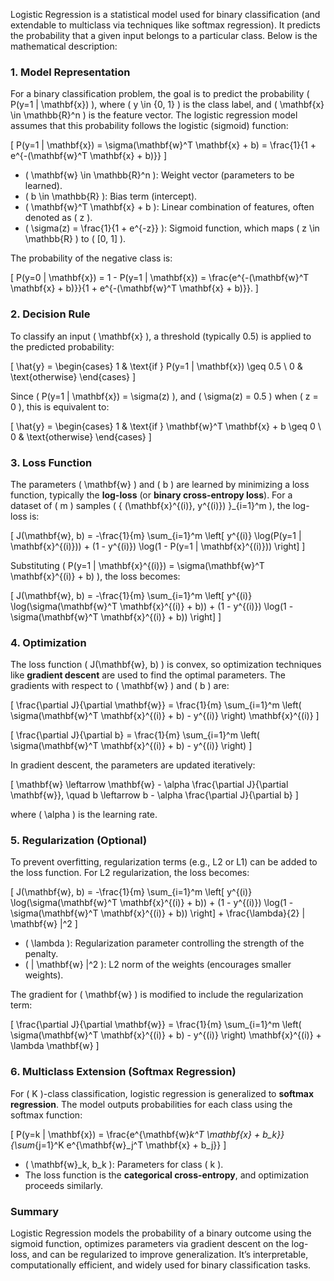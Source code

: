 Logistic Regression is a statistical model used for binary classification (and extendable to multiclass via techniques like softmax regression). It predicts the probability that a given input belongs to a particular class. Below is the mathematical description:

### 1. **Model Representation**
For a binary classification problem, the goal is to predict the probability \( P(y=1 | \mathbf{x}) \), where \( y \in \{0, 1\} \) is the class label, and \( \mathbf{x} \in \mathbb{R}^n \) is the feature vector. The logistic regression model assumes that this probability follows the logistic (sigmoid) function:

\[
P(y=1 | \mathbf{x}) = \sigma(\mathbf{w}^T \mathbf{x} + b) = \frac{1}{1 + e^{-(\mathbf{w}^T \mathbf{x} + b)}}
\]

- \( \mathbf{w} \in \mathbb{R}^n \): Weight vector (parameters to be learned).
- \( b \in \mathbb{R} \): Bias term (intercept).
- \( \mathbf{w}^T \mathbf{x} + b \): Linear combination of features, often denoted as \( z \).
- \( \sigma(z) = \frac{1}{1 + e^{-z}} \): Sigmoid function, which maps \( z \in \mathbb{R} \) to \( [0, 1] \).

The probability of the negative class is:

\[
P(y=0 | \mathbf{x}) = 1 - P(y=1 | \mathbf{x}) = \frac{e^{-(\mathbf{w}^T \mathbf{x} + b)}}{1 + e^{-(\mathbf{w}^T \mathbf{x} + b)}}.
\]

### 2. **Decision Rule**
To classify an input \( \mathbf{x} \), a threshold (typically 0.5) is applied to the predicted probability:

\[
\hat{y} =
\begin{cases} 
1 & \text{if } P(y=1 | \mathbf{x}) \geq 0.5 \\
0 & \text{otherwise}
\end{cases}
\]

Since \( P(y=1 | \mathbf{x}) = \sigma(z) \), and \( \sigma(z) = 0.5 \) when \( z = 0 \), this is equivalent to:

\[
\hat{y} =
\begin{cases} 
1 & \text{if } \mathbf{w}^T \mathbf{x} + b \geq 0 \\
0 & \text{otherwise}
\end{cases}
\]

### 3. **Loss Function**
The parameters \( \mathbf{w} \) and \( b \) are learned by minimizing a loss function, typically the **log-loss** (or **binary cross-entropy loss**). For a dataset of \( m \) samples \( \{ (\mathbf{x}^{(i)}, y^{(i)}) \}_{i=1}^m \), the log-loss is:

\[
J(\mathbf{w}, b) = -\frac{1}{m} \sum_{i=1}^m \left[ y^{(i)} \log(P(y=1 | \mathbf{x}^{(i)})) + (1 - y^{(i)}) \log(1 - P(y=1 | \mathbf{x}^{(i)})) \right]
\]

Substituting \( P(y=1 | \mathbf{x}^{(i)}) = \sigma(\mathbf{w}^T \mathbf{x}^{(i)} + b) \), the loss becomes:

\[
J(\mathbf{w}, b) = -\frac{1}{m} \sum_{i=1}^m \left[ y^{(i)} \log(\sigma(\mathbf{w}^T \mathbf{x}^{(i)} + b)) + (1 - y^{(i)}) \log(1 - \sigma(\mathbf{w}^T \mathbf{x}^{(i)} + b)) \right]
\]

### 4. **Optimization**
The loss function \( J(\mathbf{w}, b) \) is convex, so optimization techniques like **gradient descent** are used to find the optimal parameters. The gradients with respect to \( \mathbf{w} \) and \( b \) are:

\[
\frac{\partial J}{\partial \mathbf{w}} = \frac{1}{m} \sum_{i=1}^m \left( \sigma(\mathbf{w}^T \mathbf{x}^{(i)} + b) - y^{(i)} \right) \mathbf{x}^{(i)}
\]

\[
\frac{\partial J}{\partial b} = \frac{1}{m} \sum_{i=1}^m \left( \sigma(\mathbf{w}^T \mathbf{x}^{(i)} + b) - y^{(i)} \right)
\]

In gradient descent, the parameters are updated iteratively:

\[
\mathbf{w} \leftarrow \mathbf{w} - \alpha \frac{\partial J}{\partial \mathbf{w}}, \quad b \leftarrow b - \alpha \frac{\partial J}{\partial b}
\]

where \( \alpha \) is the learning rate.

### 5. **Regularization (Optional)**
To prevent overfitting, regularization terms (e.g., L2 or L1) can be added to the loss function. For L2 regularization, the loss becomes:

\[
J(\mathbf{w}, b) = -\frac{1}{m} \sum_{i=1}^m \left[ y^{(i)} \log(\sigma(\mathbf{w}^T \mathbf{x}^{(i)} + b)) + (1 - y^{(i)}) \log(1 - \sigma(\mathbf{w}^T \mathbf{x}^{(i)} + b)) \right] + \frac{\lambda}{2} \| \mathbf{w} \|^2
\]

- \( \lambda \): Regularization parameter controlling the strength of the penalty.
- \( \| \mathbf{w} \|^2 \): L2 norm of the weights (encourages smaller weights).

The gradient for \( \mathbf{w} \) is modified to include the regularization term:

\[
\frac{\partial J}{\partial \mathbf{w}} = \frac{1}{m} \sum_{i=1}^m \left( \sigma(\mathbf{w}^T \mathbf{x}^{(i)} + b) - y^{(i)} \right) \mathbf{x}^{(i)} + \lambda \mathbf{w}
\]

### 6. **Multiclass Extension (Softmax Regression)**
For \( K \)-class classification, logistic regression is generalized to **softmax regression**. The model outputs probabilities for each class using the softmax function:

\[
P(y=k | \mathbf{x}) = \frac{e^{\mathbf{w}_k^T \mathbf{x} + b_k}}{\sum_{j=1}^K e^{\mathbf{w}_j^T \mathbf{x} + b_j}}
\]

- \( \mathbf{w}_k, b_k \): Parameters for class \( k \).
- The loss function is the **categorical cross-entropy**, and optimization proceeds similarly.

### Summary
Logistic Regression models the probability of a binary outcome using the sigmoid function, optimizes parameters via gradient descent on the log-loss, and can be regularized to improve generalization. It’s interpretable, computationally efficient, and widely used for binary classification tasks.
